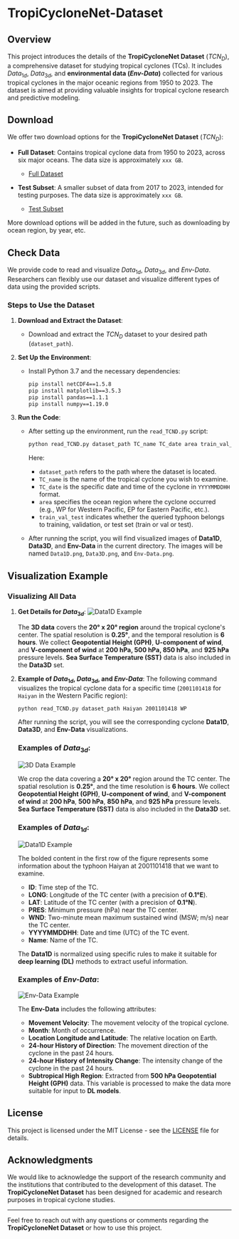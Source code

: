 # TropiCycloneNet-Dataset

## Overview

This project introduces the details of the **TropiCycloneNet Dataset**  ($TCN_D$), a comprehensive dataset for studying tropical cyclones (TCs). It includes $Data_{1d}$, $Data_{3d}$, and **environmental data (*Env-Data*)** collected for various tropical cyclones in the major oceanic regions from 1950 to 2023. The dataset is aimed at providing valuable insights for tropical cyclone research and predictive modeling.

## Download

We offer two download options for the **TropiCycloneNet Dataset**  ($TCN_D$):

- **Full Dataset**: Contains tropical cyclone data from 1950 to 2023, across six major oceans. The data size is approximately `xxx GB`.
    - [Full Dataset](www.xxxxxx)
  
- **Test Subset**: A smaller subset of data from 2017 to 2023, intended for testing purposes. The data size is approximately `xxx GB`.
    - [Test Subset](www.xxxxxx)
      
More download options will be added in the future, such as downloading by ocean region, by year, etc.

## Check Data

We provide code to read and visualize $Data_{1d}$, $Data_{3d}$, and *Env-Data*. Researchers can flexibly use our dataset and visualize different types of data using the provided scripts.

### Steps to Use the Dataset

1. **Download and Extract the Dataset**: 
   - Download and extract the $TCN_D$ dataset to your desired path (`dataset_path`).
   
2. **Set Up the Environment**:
   - Install Python 3.7 and the necessary dependencies:
   
     ```bash
     pip install netCDF4==1.5.8
     pip install matplotlib==3.5.3
     pip install pandas==1.1.1
     pip install numpy==1.19.0
     ```
   
3. **Run the Code**:
   - After setting up the environment, run the `read_TCND.py` script:
   
     ```bash
     python read_TCND.py dataset_path TC_name TC_date area train_val_test
     ```
   
     Here:
     - `dataset_path` refers to the path where the dataset is located.
     - `TC_name` is the name of the tropical cyclone you wish to examine.
     - `TC_date` is the specific date and time of the cyclone in `YYYYMMDDHH` format.
     - `area` specifies the ocean region where the cyclone occurred (e.g., WP for Western Pacific, EP for Eastern Pacific, etc.).
     - `train_val_test` indicates whether the queried typhoon belongs to training, validation, or test set (train or val or test).

   - After running the script, you will find visualized images of **Data1D**, **Data3D**, and **Env-Data** in the current directory. The images will be named `Data1D.png`, `Data3D.png`, and `Env-Data.png`.

## Visualization Example

### Visualizing All Data

1. **Get Details for $Data_{3d}$**:
![Data1D Example](3d_overview.jpg)

   The **3D data** covers the **20° x 20° region** around the tropical cyclone's center. The spatial resolution is **0.25°**, and the temporal resolution is **6 hours**. We collect **Geopotential Height (GPH)**, **U-component of wind**, and **V-component of wind** at **200 hPa, 500 hPa, 850 hPa**, and **925 hPa** pressure levels. **Sea Surface Temperature (SST)** data is also included in the **Data3D** set.

3. **Example of $Data_{1d}$, $Data_{3d}$, and *Env-Data***:
   The following command visualizes the tropical cyclone data for a specific time (`2001101418` for `Haiyan` in the Western Pacific region):

   ```bash
   python read_TCND.py dataset_path Haiyan 2001101418 WP
   ```

    After running the script, you will see the corresponding cyclone **Data1D**, **Data3D**, and **Env-Data** visualizations.
    
    ### Examples of $Data_{3d}$:
    ![3D Data Example](Data3D.png)
   
    We crop the data covering a **20° x 20°** region around the TC center. The spatial resolution is **0.25°**, and the time resolution is **6 hours**. We collect **Geopotential Height (GPH)**, **U-component of wind**, and **V-component of wind** at **200 hPa**, **500 hPa**, **850 hPa**, and **925 hPa** pressure levels. **Sea Surface Temperature (SST)** data is also included in the **Data3D** set.
    
    ### Examples of $Data_{1d}$:
    ![Data1D Example](Data1D.png)

   The bolded content in the first row of the figure represents some information about the typhoon Haiyan at 2001101418 that we want to examine.
    - **ID**: Time step of the TC.
    - **LONG**: Longitude of the TC center (with a precision of **0.1°E**).
    - **LAT**: Latitude of the TC center (with a precision of **0.1°N**).
    - **PRES**: Minimum pressure (hPa) near the TC center.
    - **WND**: Two-minute mean maximum sustained wind (MSW; m/s) near the TC center.
    - **YYYYMMDDHH**: Date and time (UTC) of the TC event.
    - **Name**: Name of the TC.
    
    The **Data1D** is normalized using specific rules to make it suitable for **deep learning (DL)** methods to extract useful information.
    
    
    ### Examples of *Env-Data*:
    ![Env-Data Example](Env-Data.png)
   
    The **Env-Data** includes the following attributes:
    
    - **Movement Velocity**: The movement velocity of the tropical cyclone.
    - **Month**: Month of occurrence.
    - **Location Longitude and Latitude**: The relative location on Earth.
    - **24-hour History of Direction**: The movement direction of the cyclone in the past 24 hours.
    - **24-hour History of Intensity Change**: The intensity change of the cyclone in the past 24 hours.
    - **Subtropical High Region**: Extracted from **500 hPa Geopotential Height (GPH)** data. This variable is processed to make the data more suitable for input to **DL models**.
    
    

## License

This project is licensed under the MIT License - see the [LICENSE](LICENSE) file for details.

## Acknowledgments

We would like to acknowledge the support of the research community and the institutions that contributed to the development of this dataset. The **TropiCycloneNet Dataset** has been designed for academic and research purposes in tropical cyclone studies.

---

Feel free to reach out with any questions or comments regarding the **TropiCycloneNet Dataset** or how to use this project.
